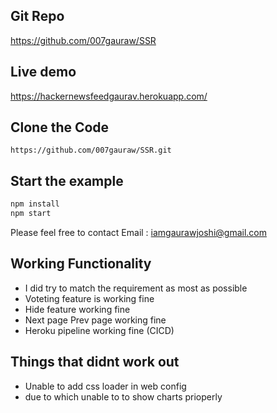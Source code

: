## Git Repo
https://github.com/007gauraw/SSR


## Live demo

https://hackernewsfeedgaurav.herokuapp.com/


## Clone the Code

```
https://github.com/007gauraw/SSR.git

```

## Start the example

```sh
npm install
npm start
```

Please feel free to contact 
Email : iamgaurawjoshi@gmail.com
 
## Working Functionality

* I did try to match the requirement as most as possible
* Voteting feature is working fine 
* Hide feature working fine
* Next page Prev page working fine
* Heroku pipeline working fine (CICD)

## Things that didnt work out

* Unable to add css loader in web config
* due to which unable to to show charts prioperly 
 

